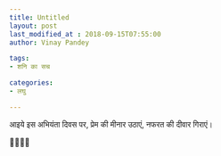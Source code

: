 ```yaml
---
title: Untitled
layout: post
last_modified_at : 2018-09-15T07:55:00
author: Vinay Pandey

tags:
- शनि का सच

categories:
- लघु

---
```


आइये इस अभियंता दिवस पर,
प्रेम की मीनार उठाएं,
नफरत की दीवार गिराएं।

🙏🌷🌷🙏
